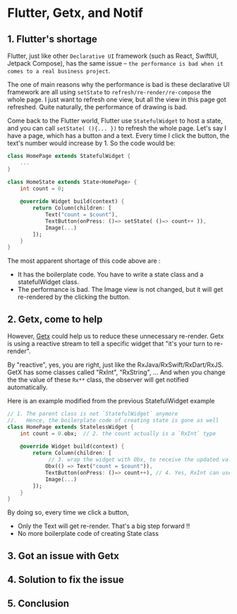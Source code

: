 # Flutter, Getx, and Notif

## 1. Flutter's shortage

Flutter, just like other `Declarative UI` framework (such as React, SwiftUI, Jetpack Compose), has the same issue – `the performance is bad when it comes to a real business project`. 

The one of main reasons why the performance is bad is these declarative UI framework are all using `setState` to `refresh/re-render/re-compose` the whole page.  I just want to refresh one view, but all the view in this page got refreshed. Quite naturally, the performance of drawing is bad. 

Come back to the Flutter world, Flutter use `StatefulWidget` to host a state, and you can call `setState( (){... })` to refresh the whole page.  Let's say I have a page, which has a button and a text. Every time I click the button, the text's number would increase by 1. So the code would be:

```dart
class HomePage extends StatefulWidget {
    ...
}

class HomeState extends State<HomePage> {
    int count = 0;
    
    @override Widget build(context) {
        return Column(children: [
            Text("count = $count"),
            TextButton(onPress: ()=> setState( ()=> count++ )),
            Image(...)
        ]);
    }
}

```

The most apparent shortage of this code above are :
* It has the boilerplate code. You have to write a state class and a statefulWidget class.
* The performance is bad. The Image view is not changed, but it will get re-rendered by the clicking the button. 


## 2. Getx, come to help
However, [Getx](https://pub.dev/packages/get) could help us to reduce these unnecessary re-render.  Getx is using a reactive stream to tell a specific widget that "it's your turn to re-render". 

By "reactive", yes, you are right, just like the RxJava/RxSwift/RxDart/RxJS. GetX has some classes called "RxInt", "RxString", … And when you change the the value of these `Rx**` class, the observer will get notified automatically. 

Here is an example modified from the previous StatefulWidget example
```dart
// 1. The parent class is not `StatefulWidget` anymore
//.   Hence, the boilerplate code of creating state is gone as well
class HomePage extends StatelessWidget {
    int count = 0.obx;  // 2. the count actually is a `RxInt` type
    
    @override Widget build(context) {
        return Column(children: [
             // 3. wrap the widget with Obx, to receive the updated value automatically
            Obx(() => Text("count = $count")), 
            TextButton(onPress: ()=> count++), // 4. Yes, RxInt can use "++" as well
            Image(...)
        ]);
    }
}
```

By doing so, every time we click a button, 
* Only the Text will get re-render.  That's a big step forward !!
* No more boilerplate code of creating State class


## 3. Got an issue with Getx


## 4. Solution to fix the issue


## 5. Conclusion
